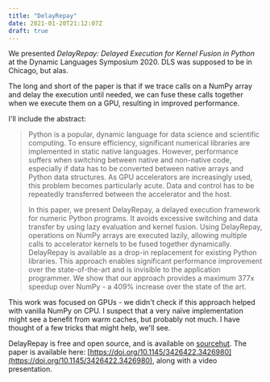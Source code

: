 ```yaml
---
title: "DelayRepay"
date: 2021-01-20T21:12:07Z
draft: true
---
```

We presented _DelayRepay: Delayed Execution for Kernel Fusion in Python_ at the Dynamic Languages Symposium 2020. DLS was supposed to be in Chicago, but alas.

The long and short of the paper is that if we trace calls on a NumPy array and
delay the execution until needed, we can fuse these calls together when we
execute them on a GPU, resulting in improved performance.

I'll include the abstract:

> Python is a popular, dynamic language for data science and scientific computing.
> To ensure efficiency, significant numerical libraries are implemented in static native languages. 
> However, performance suffers when switching between native and non-native code, especially if data has to be converted between native arrays and Python data structures.
> As GPU accelerators are increasingly used, this problem becomes particularly acute.
> Data and control has to be repeatedly transferred between the accelerator and the host.
>
> In this paper, we present DelayRepay, a delayed execution framework for numeric Python programs.
> It avoids excessive switching and data transfer by using lazy evaluation and kernel fusion. 
> Using DelayRepay, operations on NumPy arrays are executed lazily, allowing multiple calls to accelerator kernels to be fused together dynamically.
> DelayRepay is available as a drop-in replacement for existing Python libraries.
> This approach enables significant performance improvement over the state-of-the-art and is invisible to the application programmer.
> We show that our approach provides a maximum 377x speedup over NumPy - a
> 409% increase over the state of the art.

This work was focused on GPUs - we didn't check if this approach helped with
vanilla NumPy on CPU. I suspect that a very naïve implementation might see a
benefit from warm caches, but probably not much. I have thought of a few tricks
that might help, we'll see.

DelayRepay is free and open source, and is available on
[sourcehut](https://git.sr.ht/~magnusmorton/delayrepay). The paper is available
here:
[https://doi.org/10.1145/3426422.3426980](https://doi.org/10.1145/3426422.3426980),
along with a video presentation.
